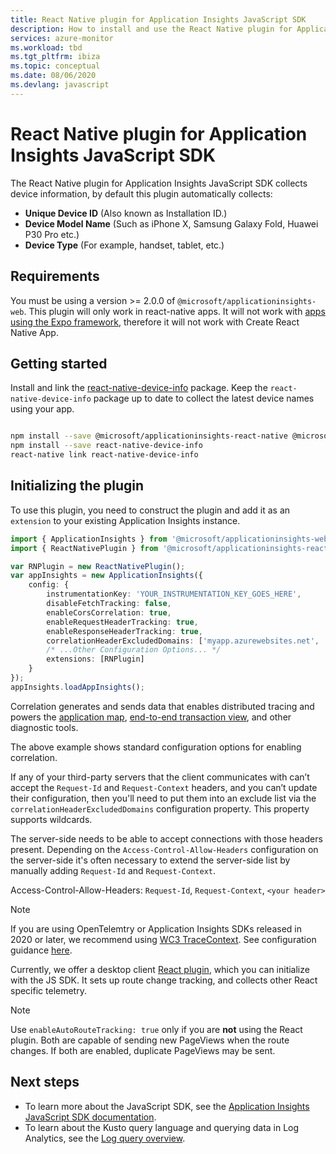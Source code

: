 ```yaml
---
title: React Native plugin for Application Insights JavaScript SDK 
description: How to install and use the React Native plugin for Application Insights JavaScript SDK. 
services: azure-monitor
ms.workload: tbd
ms.tgt_pltfrm: ibiza
ms.topic: conceptual
ms.date: 08/06/2020
ms.devlang: javascript
---
```


# React Native plugin for Application Insights JavaScript SDK

The React Native plugin for Application Insights JavaScript SDK collects device information, by default this plugin automatically collects:

- **Unique Device ID** (Also known as Installation ID.)
- **Device Model Name** (Such as iPhone X, Samsung Galaxy Fold, Huawei P30 Pro etc.)
- **Device Type** (For example, handset, tablet, etc.)

## Requirements

You must be using a version >= 2.0.0 of `@microsoft/applicationinsights-web`. This plugin will only work in react-native apps. It will not work with [apps using the Expo framework](https://docs.expo.io/), therefore it will not work with Create React Native App.

## Getting started

Install and link the [react-native-device-info](https://www.npmjs.com/package/react-native-device-info) package. Keep the `react-native-device-info` package up to date to collect the latest device names using your app.

```zsh

npm install --save @microsoft/applicationinsights-react-native @microsoft/applicationinsights-web
npm install --save react-native-device-info
react-native link react-native-device-info

```

## Initializing the plugin

To use this plugin, you need to construct the plugin and add it as an `extension` to your existing Application Insights instance.

```typescript
import { ApplicationInsights } from '@microsoft/applicationinsights-web';
import { ReactNativePlugin } from '@microsoft/applicationinsights-react-native';

var RNPlugin = new ReactNativePlugin();
var appInsights = new ApplicationInsights({
    config: {
        instrumentationKey: 'YOUR_INSTRUMENTATION_KEY_GOES_HERE',
        disableFetchTracking: false,
        enableCorsCorrelation: true,
        enableRequestHeaderTracking: true,
        enableResponseHeaderTracking: true,
        correlationHeaderExcludedDomains: ['myapp.azurewebsites.net', '*.queue.core.windows.net']
        /* ...Other Configuration Options... */
        extensions: [RNPlugin]
    }
});
appInsights.loadAppInsights();

```

Correlation generates and sends data that enables distributed tracing and powers the [application map](../app/app-map.md), [end-to-end transaction view](../app/app-map.md#go-to-details), and other diagnostic tools.

The above example shows standard configuration options for enabling correlation.

If any of your third-party servers that the client communicates with can’t accept the `Request-Id` and `Request-Context` headers, and you can’t update their configuration, then you'll need to put them into an exclude list via the `correlationHeaderExcludedDomains` configuration property. This property supports wildcards.

The server-side needs to be able to accept connections with those headers present. Depending on the `Access-Control-Allow-Headers` configuration on the server-side it's often necessary to extend the server-side list by manually adding `Request-Id` and `Request-Context`.

Access-Control-Allow-Headers: `Request-Id`, `Request-Context`, `<your header>`

> [!NOTE]
> If you are using OpenTelemtry or Application Insights SDKs released in 2020 or later, we recommend using [WC3 TraceContext](https://www.w3.org/TR/trace-context/). See configuration guidance [here](../app/correlation.md#enable-w3c-distributed-tracing-support-for-web-apps).

Currently, we offer a desktop client [React plugin](javascript-react-plugin.md), which you can initialize with the JS SDK. It sets up route change tracking, and collects other React specific telemetry.

> [!NOTE]
> Use `enableAutoRouteTracking: true` only if you are **not** using the React plugin. Both are capable of sending new PageViews when the route changes. If both are enabled, duplicate PageViews may be sent.

## Next steps

- To learn more about the JavaScript SDK, see the [Application Insights JavaScript SDK documentation](javascript.md).
- To learn about the Kusto query language and querying data in Log Analytics, see the [Log query overview](../../azure-monitor/logs/log-query-overview.md).

